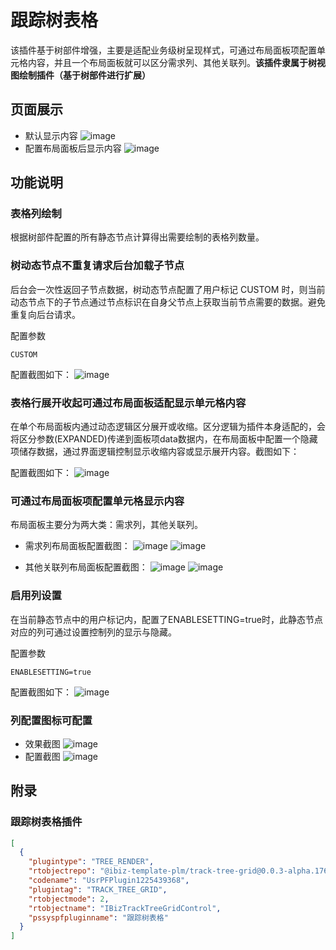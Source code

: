 # 跟踪树表格

该插件基于树部件增强，主要是适配业务级树呈现样式，可通过布局面板项配置单元格内容，并且一个布局面板就可以区分需求列、其他关联列。**该插件隶属于树视图绘制插件（基于树部件进行扩展）**


## 页面展示

- 默认显示内容
![image](./public/assets/images/scene.png)
- 配置布局面板后显示内容
![image](./public/assets/images/scene2.png)

## 功能说明

### 表格列绘制

根据树部件配置的所有静态节点计算得出需要绘制的表格列数量。

### 树动态节点不重复请求后台加载子节点

后台会一次性返回子节点数据，树动态节点配置了用户标记 CUSTOM 时，则当前动态节点下的子节点通过节点标识在自身父节点上获取当前节点需要的数据。避免重复向后台请求。

配置参数

```
CUSTOM
```
配置截图如下：
![image](./public/assets/images/custom_config.png)

### 表格行展开收起可通过布局面板适配显示单元格内容

在单个布局面板内通过动态逻辑区分展开或收缩。区分逻辑为插件本身适配的，会将区分参数(EXPANDED)传递到面板项data数据内，在布局面板中配置一个隐藏项储存数据，通过界面逻辑控制显示收缩内容或显示展开内容。截图如下：

配置截图如下：
![image](./public/assets/images/expanded_config.png)


### 可通过布局面板项配置单元格显示内容

布局面板主要分为两大类：需求列，其他关联列。

- 需求列布局面板配置截图：
![image](./public/assets/images/demand_config.png)
![image](./public/assets/images/demand2_config.png)

- 其他关联列布局面板配置截图：
![image](./public/assets/images/relevancy_config.png)
![image](./public/assets/images/relevancy_config2.png)

### 启用列设置

在当前静态节点中的用户标记内，配置了ENABLESETTING=true时，此静态节点对应的列可通过设置控制列的显示与隐藏。

配置参数

```
ENABLESETTING=true
```

配置截图如下：
![image](./public/assets/images/enable_setting_config.png)

### 列配置图标可配置

- 效果截图
![image](./public/assets/images/icon_scene.png)
- 配置截图
![image](./public/assets/images/icon_config.png)


## 附录

### 跟踪树表格插件

```json
[
  {
    "plugintype": "TREE_RENDER",
    "rtobjectrepo": "@ibiz-template-plm/track-tree-grid@0.0.3-alpha.176",
    "codename": "UsrPFPlugin1225439368",
    "plugintag": "TRACK_TREE_GRID",
    "rtobjectmode": 2,
    "rtobjectname": "IBizTrackTreeGridControl",
    "pssyspfpluginname": "跟踪树表格"
  }
]
```